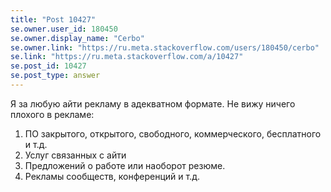 ```yaml
---
title: "Post 10427"
se.owner.user_id: 180450
se.owner.display_name: "Cerbo"
se.owner.link: "https://ru.meta.stackoverflow.com/users/180450/cerbo"
se.link: "https://ru.meta.stackoverflow.com/a/10427"
se.post_id: 10427
se.post_type: answer
---
```

<p>Я за любую айти рекламу в адекватном формате. Не вижу ничего плохого в рекламе:</p>

<ol>
<li>ПО закрытого, открытого, свободного, коммерческого, бесплатного и т.д.</li>
<li>Услуг связанных с айти</li>
<li>Предложений о работе или наоборот резюме.</li>
<li>Рекламы сообществ, конференций и т.д.</li>
</ol>
